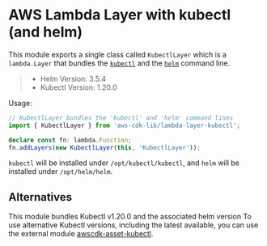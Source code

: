 # AWS Lambda Layer with kubectl (and helm)

This module exports a single class called `KubectlLayer` which is a `lambda.Layer` that bundles the [`kubectl`](https://kubernetes.io/docs/reference/kubectl/kubectl/) and the [`helm`](https://helm.sh/) command line.

> - Helm Version: 3.5.4
> - Kubectl Version: 1.20.0

Usage:

```ts
// KubectlLayer bundles the 'kubectl' and 'helm' command lines
import { KubectlLayer } from 'aws-cdk-lib/lambda-layer-kubectl';

declare const fn: lambda.Function;
fn.addLayers(new KubectlLayer(this, 'KubectlLayer'));
```

`kubectl` will be installed under `/opt/kubectl/kubectl`, and `helm` will be installed under `/opt/helm/helm`.

## Alternatives

This module bundles Kubectl v1.20.0 and the associated helm version
To use alternative Kubectl versions, including the latest available,
you can use the external module
[awscdk-asset-kubectl](https://github.com/cdklabs/awscdk-asset-kubectl).
